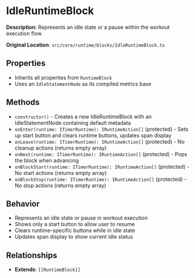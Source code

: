# IdleRuntimeBlock

**Description**: Represents an idle state or a pause within the workout execution flow.

**Original Location**: `src/core/runtime/blocks/IdleRuntimeBlock.ts`

## Properties

*   Inherits all properties from `RuntimeBlock`
*   Uses an `IdleStatementNode` as its compiled metrics base

## Methods

*   `constructor()` - Creates a new IdleRuntimeBlock with an IdleStatementNode containing default metadata
*   `onEnter(runtime: ITimerRuntime): IRuntimeAction[]` (protected) - Sets up start button and clears runtime buttons, updates span display
*   `onLeave(runtime: ITimerRuntime): IRuntimeAction[]` (protected) - No cleanup actions (returns empty array)
*   `onNext(runtime: ITimerRuntime): IRuntimeAction[]` (protected) - Pops the block when advancing
*   `onBlockStart(runtime: ITimerRuntime): IRuntimeAction[]` (protected) - No start actions (returns empty array)
*   `onBlockStop(runtime: ITimerRuntime): IRuntimeAction[]` (protected) - No stop actions (returns empty array)

## Behavior

*   Represents an idle state or pause in workout execution
*   Shows only a start button to allow user to resume
*   Clears runtime-specific buttons while in idle state
*   Updates span display to show current idle status

## Relationships
*   **Extends**: `[[RuntimeBlock]]`